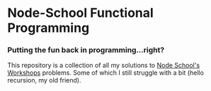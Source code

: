 # Node-School Functional Programming
### Putting the fun back in programming...right?

This repository is a collection of all my solutions to [Node School's Workshops](https://nodeschool.io/) problems. Some of which I still struggle with a bit (hello recursion, my old friend).
